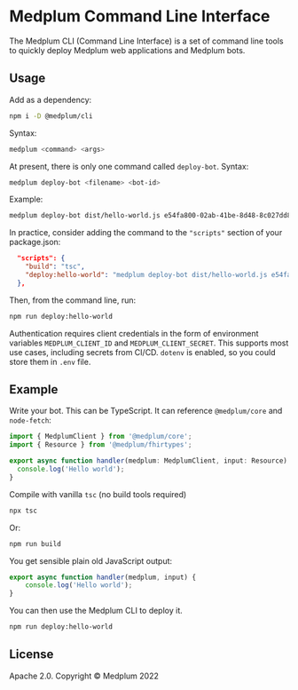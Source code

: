 # Medplum Command Line Interface

The Medplum CLI (Command Line Interface) is a set of command line tools to quickly deploy Medplum web applications and Medplum bots.

## Usage

Add as a dependency:

```bash
npm i -D @medplum/cli
```

Syntax:

```bash
medplum <command> <args>
```

At present, there is only one command called `deploy-bot`.  Syntax:

```bash
medplum deploy-bot <filename> <bot-id>
```

Example:

```bash
medplum deploy-bot dist/hello-world.js e54fa800-02ab-41be-8d48-8c027dd85ccc
```

In practice, consider adding the command to the `"scripts"` section of your package.json:

```json
  "scripts": {
    "build": "tsc",
    "deploy:hello-world": "medplum deploy-bot dist/hello-world.js e54fa800-02ab-41be-8d48-8c0200000000"
  },
```

Then, from the command line, run:

```bash
npm run deploy:hello-world
```

Authentication requires client credentials in the form of environment variables `MEDPLUM_CLIENT_ID` and `MEDPLUM_CLIENT_SECRET`.  This supports most use cases, including secrets from CI/CD.  `dotenv` is enabled, so you could store them in `.env` file.

## Example

Write your bot.  This can be TypeScript.  It can reference `@medplum/core` and `node-fetch`:

```typescript
import { MedplumClient } from '@medplum/core';
import { Resource } from '@medplum/fhirtypes';

export async function handler(medplum: MedplumClient, input: Resource): Promise<any> {
  console.log('Hello world');
}
```

Compile with vanilla `tsc` (no build tools required)

```bash
npx tsc
```

Or:

```bash
npm run build
```

You get sensible plain old JavaScript output:

```javascript
export async function handler(medplum, input) {
    console.log('Hello world');
}
```

You can then use the Medplum CLI to deploy it.

```bash
npm run deploy:hello-world
```

## License

Apache 2.0. Copyright &copy; Medplum 2022
